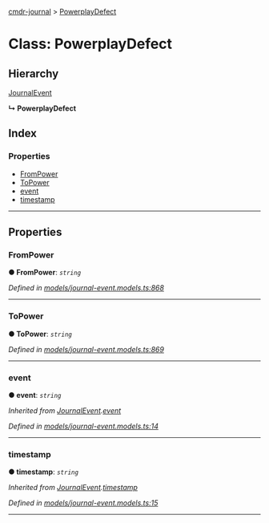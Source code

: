 [cmdr-journal](../README.md) > [PowerplayDefect](../classes/powerplaydefect.md)



# Class: PowerplayDefect

## Hierarchy


 [JournalEvent](journalevent.md)

**↳ PowerplayDefect**







## Index

### Properties

* [FromPower](powerplaydefect.md#frompower)
* [ToPower](powerplaydefect.md#topower)
* [event](powerplaydefect.md#event)
* [timestamp](powerplaydefect.md#timestamp)



---
## Properties
<a id="frompower"></a>

###  FromPower

**●  FromPower**:  *`string`* 

*Defined in [models/journal-event.models.ts:868](https://github.com/chrisbruford/cmdr-journal/blob/0588b1f/src/models/journal-event.models.ts#L868)*





___

<a id="topower"></a>

###  ToPower

**●  ToPower**:  *`string`* 

*Defined in [models/journal-event.models.ts:869](https://github.com/chrisbruford/cmdr-journal/blob/0588b1f/src/models/journal-event.models.ts#L869)*





___

<a id="event"></a>

###  event

**●  event**:  *`string`* 

*Inherited from [JournalEvent](journalevent.md).[event](journalevent.md#event)*

*Defined in [models/journal-event.models.ts:14](https://github.com/chrisbruford/cmdr-journal/blob/0588b1f/src/models/journal-event.models.ts#L14)*





___

<a id="timestamp"></a>

###  timestamp

**●  timestamp**:  *`string`* 

*Inherited from [JournalEvent](journalevent.md).[timestamp](journalevent.md#timestamp)*

*Defined in [models/journal-event.models.ts:15](https://github.com/chrisbruford/cmdr-journal/blob/0588b1f/src/models/journal-event.models.ts#L15)*





___


